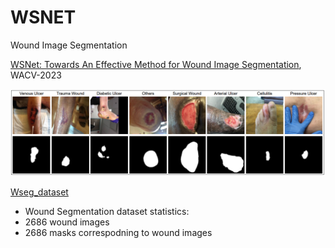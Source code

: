 # WSNET
Wound Image Segmentation

[WSNet: Towards An Effective Method for Wound Image Segmentation](https://openaccess.thecvf.com/content/WACV2023/papers/Oota_WSNet_Towards_an_Effective_Method_for_Wound_Image_Segmentation_WACV_2023_paper.pdf), WACV-2023

![screenshot](wsnet.PNG)

[Wseg_dataset](https://iiitaphyd-my.sharepoint.com/:f:/g/personal/oota_subba_alumni_iiit_ac_in/ErP6STrF4FZMsxKF3hCmGM0BdiFFfYdaomIyNlnjEAh5ww?e=4Mmpux)

* Wound Segmentation dataset statistics:
* 2686 wound images
* 2686 masks correspodning to wound images
  
